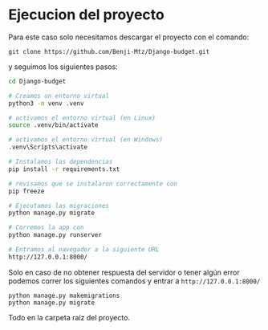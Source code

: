 # Ejecucion del proyecto

Para este caso solo necesitamos descargar el proyecto con el comando:

`git clone https://github.com/Benji-Mtz/Django-budget.git`

y seguimos los siguientes pasos:

```sh
cd Django-budget

# Creamos un entorno virtual
python3 -m venv .venv

# activamos el entorno virtual (en Linux) 
source .venv/bin/activate

# activamos el entorno virtual (en Windows)
.venv\Scripts\activate

# Instalamos las dependencias
pip install -r requirements.txt

# revisamos que se instalaron correctamente con 
pip freeze

# Ejecutamos las migraciones
python manage.py migrate

# Corremos la app con 
python manage.py runserver

# Entramos al navegador a la siguiente URL
http://127.0.0.1:8000/
```
Solo en caso de no obtener respuesta del servidor o tener algún error podemos correr los siguientes comandos y entrar a `http://127.0.0.1:8000/`

```
python manage.py makemigrations 
python manage.py migrate
```
Todo en la carpeta raíz del proyecto.
